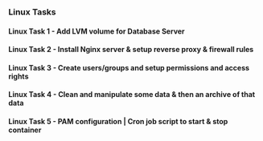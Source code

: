 ### Linux Tasks
#### Linux Task 1 - Add LVM volume for Database Server
#### Linux Task 2 - Install Nginx server & setup reverse proxy & firewall rules
#### Linux Task 3 - Create users/groups and setup permissions and access rights
#### Linux Task 4 - Clean and manipulate some data & then an archive of that data
#### Linux Task 5 - PAM configuration | Cron job script to start & stop container
